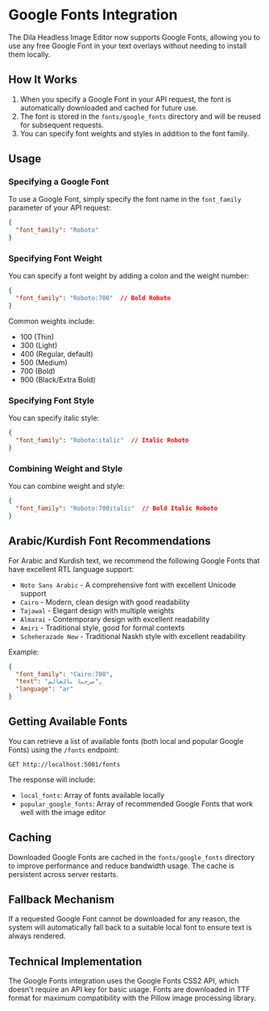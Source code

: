 # Google Fonts Integration

The Dila Headless Image Editor now supports Google Fonts, allowing you to use any free Google Font in your text overlays without needing to install them locally.

## How It Works

1. When you specify a Google Font in your API request, the font is automatically downloaded and cached for future use.
2. The font is stored in the `fonts/google_fonts` directory and will be reused for subsequent requests.
3. You can specify font weights and styles in addition to the font family.

## Usage

### Specifying a Google Font

To use a Google Font, simply specify the font name in the `font_family` parameter of your API request:

```json
{
  "font_family": "Roboto"
}
```

### Specifying Font Weight

You can specify a font weight by adding a colon and the weight number:

```json
{
  "font_family": "Roboto:700"  // Bold Roboto
}
```

Common weights include:
- 100 (Thin)
- 300 (Light)
- 400 (Regular, default)
- 500 (Medium)
- 700 (Bold)
- 900 (Black/Extra Bold)

### Specifying Font Style

You can specify italic style:

```json
{
  "font_family": "Roboto:italic"  // Italic Roboto
}
```

### Combining Weight and Style

You can combine weight and style:

```json
{
  "font_family": "Roboto:700italic"  // Bold Italic Roboto
}
```

## Arabic/Kurdish Font Recommendations

For Arabic and Kurdish text, we recommend the following Google Fonts that have excellent RTL language support:

- `Noto Sans Arabic` - A comprehensive font with excellent Unicode support
- `Cairo` - Modern, clean design with good readability
- `Tajawal` - Elegant design with multiple weights
- `Almarai` - Contemporary design with excellent readability
- `Amiri` - Traditional style, good for formal contexts
- `Scheherazade New` - Traditional Naskh style with excellent readability

Example:

```json
{
  "font_family": "Cairo:700",  
  "text": "مرحبا بالعالم", 
  "language": "ar"
}
```

## Getting Available Fonts

You can retrieve a list of available fonts (both local and popular Google Fonts) using the `/fonts` endpoint:

```
GET http://localhost:5001/fonts
```

The response will include:
- `local_fonts`: Array of fonts available locally
- `popular_google_fonts`: Array of recommended Google Fonts that work well with the image editor

## Caching

Downloaded Google Fonts are cached in the `fonts/google_fonts` directory to improve performance and reduce bandwidth usage. The cache is persistent across server restarts.

## Fallback Mechanism

If a requested Google Font cannot be downloaded for any reason, the system will automatically fall back to a suitable local font to ensure text is always rendered.

## Technical Implementation

The Google Fonts integration uses the Google Fonts CSS2 API, which doesn't require an API key for basic usage. Fonts are downloaded in TTF format for maximum compatibility with the Pillow image processing library. 